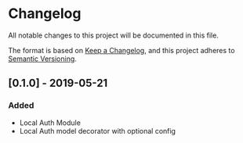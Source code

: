 # Changelog
All notable changes to this project will be documented in this file.

  The format is based on [Keep a Changelog](https://keepachangelog.com/en/1.0.0/),
                                              and this project adheres to [Semantic Versioning](https://semver.org/spec/v2.0.0.html).

## [0.1.0] - 2019-05-21

### Added
- Local Auth Module
- Local Auth model decorator with optional config
